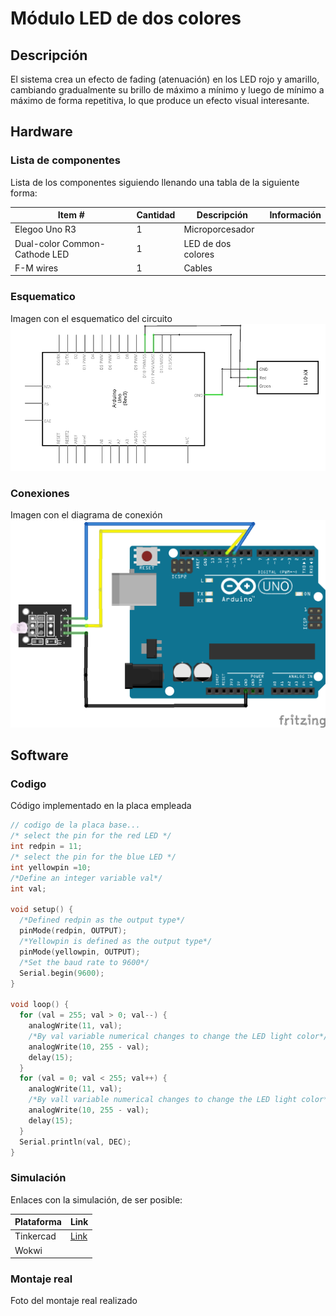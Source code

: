 # Módulo LED de dos colores

## Descripción

El sistema crea un efecto de fading (atenuación) en los LED rojo y amarillo, cambiando gradualmente su brillo de máximo a mínimo y luego de mínimo a máximo de forma repetitiva, lo que produce un efecto visual interesante.

## Hardware
### Lista de componentes

Lista de los componentes siguiendo llenando una tabla de la siguiente forma:

|Item #|Cantidad|Descripción|Información|
|---|---|---|---|
| Elegoo Uno R3                 | 1 | Microporcesador     ||
| Dual-color Common-Cathode LED | 1 | LED de dos colores  ||
| F-M wires                     | 1 | Cables              ||

### Esquematico

Imagen con el esquematico del circuito
![Esquematico](Lesson14_esquematico.png)

### Conexiones

Imagen con el diagrama de conexión
![Conexion_Cables](Lesson14_conexion_cables.png)

## Software

### Codigo

Código implementado en la placa empleada

```C++
// codigo de la placa base...
/* select the pin for the red LED */
int redpin = 11;
/* select the pin for the blue LED */
int yellowpin =10;
/*Define an integer variable val*/
int val;

void setup() {
  /*Defined redpin as the output type*/
  pinMode(redpin, OUTPUT);
  /*Yellowpin is defined as the output type*/
  pinMode(yellowpin, OUTPUT);
  /*Set the baud rate to 9600*/
  Serial.begin(9600);
}

void loop() {
  for (val = 255; val > 0; val--) {
    analogWrite(11, val);
    /*By val variable numerical changes to change the LED light color*/
    analogWrite(10, 255 - val);
    delay(15);
  }
  for (val = 0; val < 255; val++) {
    analogWrite(11, val);
    /*By vall variable numerical changes to change the LED light color*/
    analogWrite(10, 255 - val);
    delay(15);
  }
  Serial.println(val, DEC);
}
```

### Simulación

Enlaces con la simulación, de ser posible:

|Plataforma|Link|
|---|---|
|Tinkercad| [Link](https://www.tinkercad.com/things/e4FQ2cVtbkF-mighty-wluff-curcan/editel?sharecode=HzaXGHyJAvfLebxYiQh73-qeNV2-XmFENfs84hI3BmU) |
|Wokwi||


### Montaje real

Foto del montaje real realizado


